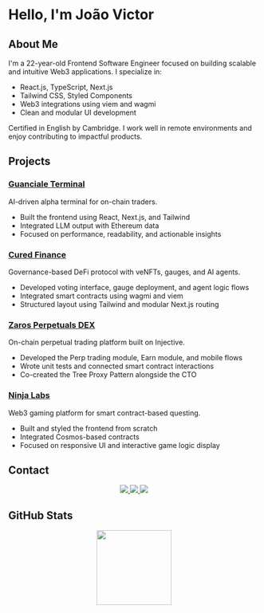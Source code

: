 # Hello, I'm João Victor

## About Me
I'm a 22-year-old Frontend Software Engineer focused on building scalable and intuitive Web3 applications. I specialize in:

- React.js, TypeScript, Next.js  
- Tailwind CSS, Styled Components  
- Web3 integrations using viem and wagmi  
- Clean and modular UI development

Certified in English by Cambridge. I work well in remote environments and enjoy contributing to impactful products.


## Projects

### [Guanciale Terminal](https://terminal.guanciale.ai/)
AI-driven alpha terminal for on-chain traders.  
- Built the frontend using React, Next.js, and Tailwind  
- Integrated LLM output with Ethereum data  
- Focused on performance, readability, and actionable insights  


### [Cured Finance](https://testnet.app.curedfi.io/)
Governance-based DeFi protocol with veNFTs, gauges, and AI agents.  
- Developed voting interface, gauge deployment, and agent logic flows  
- Integrated smart contracts using wagmi and viem  
- Structured layout using Tailwind and modular Next.js routing  


### [Zaros Perpetuals DEX](https://app.zaros.fi/)
On-chain perpetual trading platform built on Injective.  
- Developed the Perp trading module, Earn module, and mobile flows  
- Wrote unit tests and connected smart contract interactions  
- Co-created the Tree Proxy Pattern alongside the CTO  


### [Ninja Labs](http://ninjalabs.app/)
Web3 gaming platform for smart contract-based questing.  
- Built and styled the frontend from scratch  
- Integrated Cosmos-based contracts  
- Focused on responsive UI and interactive game logic display  


## Contact

<div align="center">
  <a href="https://www.linkedin.com/in/jo%C3%A3o-victor-eth/" target="_blank">
    <img src="https://img.shields.io/badge/LinkedIn-Profile-%230077B5?style=for-the-badge&logo=linkedin&logoColor=white">
  </a>
  <a href="mailto:devjoaovictorferreira@gmail.com">
    <img src="https://img.shields.io/badge/Gmail-devjoaovictorferreira@gmail.com-%23333?style=for-the-badge&logo=gmail&logoColor=white">
  </a>
  <a href="https://www.instagram.com/joaovictor.eth/" target="_blank">
    <img src="https://img.shields.io/badge/Instagram-joaovictor.eth-%23E4405F?style=for-the-badge&logo=instagram&logoColor=white">
  </a>
</div>


## GitHub Stats

<div align="center">
  <a href="https://github.com/joaovictor-ferreira">
    <img height="150em" src="https://github-readme-stats.vercel.app/api/top-langs/?username=joaovictor-ferreira&theme=aura&hide_border=false&layout=compact"/>
  </a>
</div>
